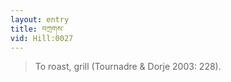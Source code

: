 ```yaml
---
layout: entry
title: བཀྲགས་
vid: Hill:0027
---
```

> To roast, grill (Tournadre & Dorje 2003: 228).
